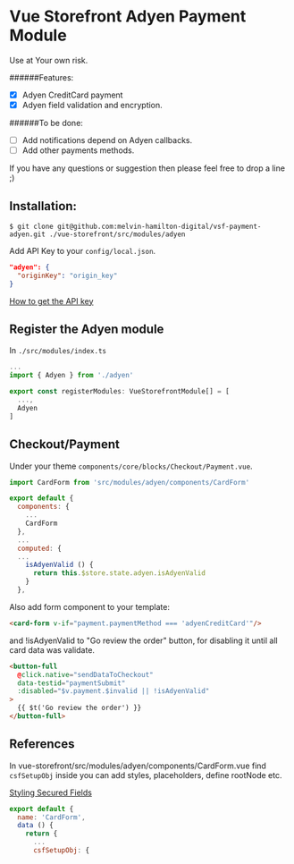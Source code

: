 # Vue Storefront Adyen Payment Module

Use at Your own risk.

######Features:
- [x] Adyen CreditCard payment
- [x] Adyen field validation and encryption.

######To be done:
- [ ] Add notifications depend on Adyen callbacks.
- [ ] Add other payments methods.

If you have any questions or suggestion then please feel free to drop a line ;)

## Installation:

```shell
$ git clone git@github.com:melvin-hamilton-digital/vsf-payment-adyen.git ./vue-storefront/src/modules/adyen
```

Add API Key to your `config/local.json`.
```json
"adyen": {
  "originKey": "origin_key"
}
```
[How to get the API key](https://docs.adyen.com/developers/user-management/how-to-get-the-api-key)

## Register the Adyen module

In `./src/modules/index.ts`

```js
...
import { Adyen } from './adyen'

export const registerModules: VueStorefrontModule[] = [
  ...,
  Adyen
]
```

## Checkout/Payment
Under your theme `components/core/blocks/Checkout/Payment.vue`.

```js
import CardForm from 'src/modules/adyen/components/CardForm'

export default {
  components: {
    ...
    CardForm
  },
  ...
  computed: {
  ...
    isAdyenValid () {
      return this.$store.state.adyen.isAdyenValid
    }
  },
```

Also add form component to your template:

```html
<card-form v-if="payment.paymentMethod === 'adyenCreditCard'"/>
```
and !isAdyenValid to "Go review the order" button, for disabling it until all card data was validate.
```html
<button-full
  @click.native="sendDataToCheckout"
  data-testid="paymentSubmit"
  :disabled="$v.payment.$invalid || !isAdyenValid"
>
  {{ $t('Go review the order') }}
</button-full>
```

## References
In vue-storefront/src/modules/adyen/components/CardForm.vue find `csfSetupObj` inside you can add styles, placeholders, define rootNode etc.

[Styling Secured Fields](https://docs.adyen.com/developers/checkout/api-integration/configure-secured-fields/styling-secured-fields)

```js
export default {
  name: 'CardForm',
  data () {
    return {
      ...
      csfSetupObj: {
```
